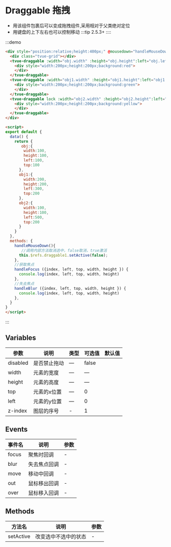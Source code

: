 # Draggable 拖拽

- 用该组件包裹后可以变成拖拽组件,采用相对于父类绝对定位
- 用键盘的上下左右也可以控制移动
:::tip
 2.5.3+
::::


:::demo 
```html
<div style="position:relative;height:400px;" @mousedown="handleMouseDown">
  <div class="tvue-grid"></div>
  <tvue-draggable :width="obj.width" :height="obj.height":left="obj.left" :top="obj.top" id="draggable" ref="draggable" @focus="handleFocus" @blur="handleBlur">
    <div style="width:200px;height:200px;background:red">
    </div>
  </tvue-draggable>
  <tvue-draggable :width="obj1.width" :height="obj1.height":left="obj1.left" :top="obj1.top" id="draggable1" ref="draggable1" @focus="handleFocus" @blur="handleBlur">
    <div style="width:200px;height:200px;background:green">
    </div>
  </tvue-draggable>
  <tvue-draggable lock :width="obj2.width" :height="obj2.height":left="obj2.left" :top="obj2.top" id="draggable2" ref="draggable2" @focus="handleFocus" @blur="handleBlur">
    <div style="width:200px;height:200px;background:yellow">
    </div>
  </tvue-draggable>
</div>

<script>
export default {
  data() {
    return {
       obj:{
        width:100,
        height:100,
        left:100,
        top:100
      },
      obj1:{
        width:200,
        height:200,
        left:300,
        top:200
      },
      obj2:{
        width:100,
        height:100,
        left:500,
        top:200
      }
    }
  },
  methods: {
    handleMouseDown(){
       //调用内部方法取消选中，false取消，true激活
      this.$refs.draggable1.setActive(false);
    },
    //获取焦点
    handleFocus ({index, left, top, width, height }) {
      console.log(index, left, top, width, height)
    },
    //失去焦点
    handleBlur ({index, left, top, width, height }) {
      console.log(index, left, top, width, height)
    },
  }
}
</script>

```
:::


## Variables

|参数|说明|类型|可选值|默认值|
|-------------|-------------------------------------------------------------|--------|------|------|
|disabled|是否禁止拖动|—|false|
|width|元素的宽度|—|—|
|height|元素的高度|—|—|
|top|元素的x位置|—|0|
|left|元素的y位置|—|0|
|z-index|图层的序号|-|1|

## Events

|事件名|说明|参数|
|------------------|---------------------------|-------------------------|
|focus|聚焦时回调|-|
|blur|失去焦点回调|-|
|move|移动中回调|-|
|out|鼠标移出回调|-|
|over|鼠标移入回调|-|

## Methods

|方法名|说明|参数|
|---------------|------------------------------------------------------------------------------------|----------|
|setActive|改变选中不选中的状态|-|